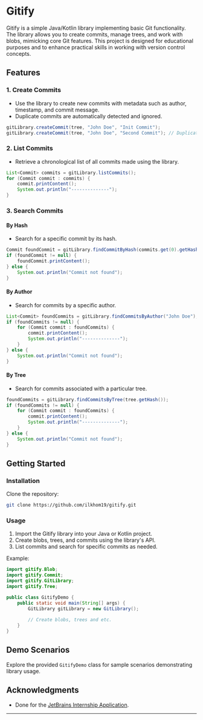 # Gitify

Gitify is a simple Java/Kotlin library implementing basic Git functionality. The library allows you to create commits, manage trees, and work with blobs, mimicking core Git features. This project is designed for educational purposes and to enhance practical skills in working with version control concepts.

## Features

### 1. Create Commits

- Use the library to create new commits with metadata such as author, timestamp, and commit message.
- Duplicate commits are automatically detected and ignored.

```java
gitLibrary.createCommit(tree, "John Doe", "Init Commit");
gitLibrary.createCommit(tree, "John Doe", "Second Commit"); // Duplicate Commit, will be ignored
```

### 2. List Commits

- Retrieve a chronological list of all commits made using the library.

```java
List<Commit> commits = gitLibrary.listCommits();
for (Commit commit : commits) {
    commit.printContent();
    System.out.println("--------------");
}
```

### 3. Search Commits

#### By Hash

- Search for a specific commit by its hash.

```java
Commit foundCommit = gitLibrary.findCommitByHash(commits.get(0).getHash());
if (foundCommit != null) {
    foundCommit.printContent();
} else {
    System.out.println("Commit not found");
}
```

#### By Author

- Search for commits by a specific author.

```java
List<Commit> foundCommits = gitLibrary.findCommitsByAuthor("John Doe");
if (foundCommits != null) {
    for (Commit commit : foundCommits) {
        commit.printContent();
        System.out.println("--------------");
    }
} else {
    System.out.println("Commit not found");
}
```

#### By Tree

- Search for commits associated with a particular tree.

```java
foundCommits = gitLibrary.findCommitsByTree(tree.getHash());
if (foundCommits != null) {
    for (Commit commit : foundCommits) {
        commit.printContent();
        System.out.println("--------------");
    }
} else {
    System.out.println("Commit not found");
}
```

## Getting Started

### Installation

Clone the repository:

```bash
git clone https://github.com/ilkhom19/gitify.git
```

### Usage

1. Import the Gitify library into your Java or Kotlin project.
2. Create blobs, trees, and commits using the library's API.
3. List commits and search for specific commits as needed.

Example:

```java
import gitify.Blob;
import gitify.Commit;
import gitify.GitLibrary;
import gitify.Tree;

public class GitifyDemo {
    public static void main(String[] args) {
        GitLibrary gitLibrary = new GitLibrary();
        
        // Create blobs, trees and etc.
    }
}
```

## Demo Scenarios

Explore the provided `GitifyDemo` class for sample scenarios demonstrating library usage.


## Acknowledgments

- Done for the [JetBrains Internship Application](https://internship.jetbrains.com/).
---